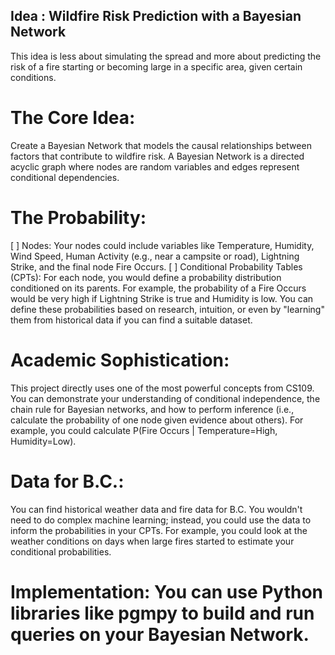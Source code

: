 ## Idea : Wildfire Risk Prediction with a Bayesian Network

This idea is less about simulating the spread and more about predicting the risk of a fire starting or becoming large in a specific area, given certain conditions.

# The Core Idea:

Create a Bayesian Network that models the causal relationships between factors that contribute to wildfire risk. A Bayesian Network is a directed acyclic graph where nodes are random variables and edges represent conditional dependencies.

# The Probability:

[ ] Nodes: Your nodes could include variables like Temperature, Humidity, Wind Speed, Human Activity (e.g., near a campsite or road), Lightning Strike, and the final node Fire Occurs.
[ ] Conditional Probability Tables (CPTs): For each node, you would define a probability distribution conditioned on its parents. For example, the probability of a Fire Occurs would be very high if Lightning Strike is true and Humidity is low. You can define these probabilities based on research, intuition, or even by "learning" them from historical data if you can find a suitable dataset.

# Academic Sophistication:

This project directly uses one of the most powerful concepts from CS109. You can demonstrate your understanding of conditional independence, the chain rule for Bayesian networks, and how to perform inference (i.e., calculate the probability of one node given evidence about others). For example, you could calculate P(Fire Occurs | Temperature=High, Humidity=Low).

# Data for B.C.:

You can find historical weather data and fire data for B.C. You wouldn't need to do complex machine learning; instead, you could use the data to inform the probabilities in your CPTs. For example, you could look at the weather conditions on days when large fires started to estimate your conditional probabilities.

# Implementation: You can use Python libraries like pgmpy to build and run queries on your Bayesian Network.
